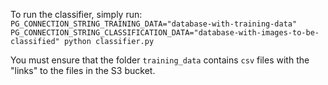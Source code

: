 To run the classifier, simply run:
`PG_CONNECTION_STRING_TRAINING_DATA="database-with-training-data" PG_CONNECTION_STRING_CLASSIFICATION_DATA="database-with-images-to-be-classified" python classifier.py`

You must ensure that the folder `training_data` contains `csv` files with the "links" to the files in the S3 bucket.